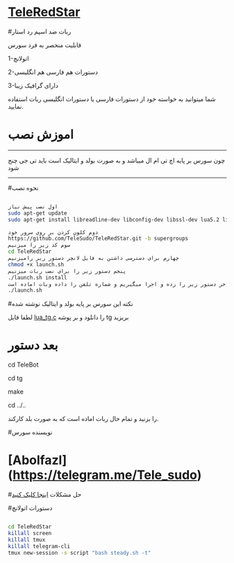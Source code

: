 # [TeleRedStar](https://telegram.me/Tele_sudo)



#ربات ضد اسپم رد استار


قابلیت منحصر به فرد سورس

1-اتولانچ

2-دستورات هم فارسی هم انگلیسی

3-دارای گرافیک زیبا

شما میتوانید به خواسته خود از دستورات فارسی یا دستورات انگلیسی ربات استفاده نمایید.
# اموزش نصب
***
چون سورس بر پایه اچ تی ام ال میباشد و به صورت بولد و ایتالیک است باید تی جی چنج شود
***

#نحوه نصب

```sh

اول نصب پیش نیاز
sudo apt-get update
sudo apt-get install libreadline-dev libconfig-dev libssl-dev lua5.2 liblua5.2-dev lua-socket lua-sec lua-expat libevent-dev make unzip git redis-server autoconf g++ libjansson-dev libpython-dev expat libexpat1-dev

دوم کلون کردن بر روی سرور خود
https://github.com/TeleSudo/TeleRedStar.git -b supergroups
سوم کد زیر را میزنیم
cd TeleRedStar
چهارم برای دسترسی داشتن به فایل لانچر دستور زیر رامیزنیم
chmod +x launch.sh
پنجم دستور زیر را برای نصب ربات میزنیم
./launch.sh install
و اخر دستور زیر را زده و اجرا میگیریم و شماره تلفن را داده وبات اماده است
./launch.sh 

```



#نکته این سورس بر پایه بولد و ایتالیک نوشته شده

لطفا فایل [lua_tg.c](https://telegram.me/tg_github/5)
را دانلود و بر پوشه tg بریزید

# بعد دستور
cd TeleBot

cd tg

make

cd ../..

را بزنید و تمام حال ربات اماده است که به صورت بلد کارکند.

#نویسنده سورس

# [Abolfazl] (https://telegram.me/Tele_sudo)
#حل مشکلات
[اینجا کلیک کنید](https://telegram.me/Tele_sudo)


#دستورات اتولانچ 

```sh

cd TeleRedStar
killall screen
killall tmux
killall telegram-cli
tmux new-session -s script "bash steady.sh -t"

```
